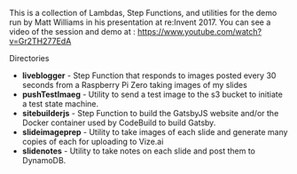This is a collection of Lambdas, Step Functions, and utilities for the demo run by Matt Williams in his presentation at re:Invent 2017. You can see a video of the session and demo at : https://www.youtube.com/watch?v=Gr2TH277EdA

Directories

* **liveblogger** - Step Function that responds to images posted every 30 seconds from a Raspberry Pi Zero taking images of my slides
* **pushTestImaeg** - Utility to send a test image to the s3 bucket to initiate a test state machine.
* **sitebuilderjs** - Step Function to build the GatsbyJS website and/or the Docker container used by CodeBuild to build Gatsby.
* **slideimageprep** - Utility to take images of each slide and generate many copies of each for uploading to Vize.ai
* **slidenotes** - Utility to take notes on each slide and post them to DynamoDB.
